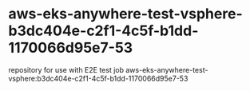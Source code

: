 # aws-eks-anywhere-test-vsphere-b3dc404e-c2f1-4c5f-b1dd-1170066d95e7-53
repository for use with E2E test job aws-eks-anywhere-test-vsphere:b3dc404e-c2f1-4c5f-b1dd-1170066d95e7-53
